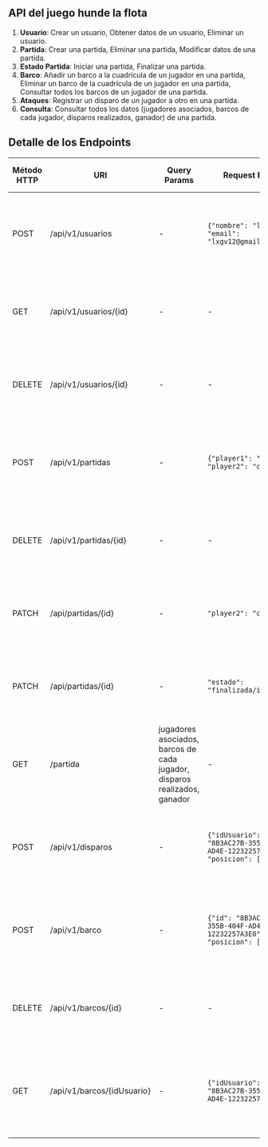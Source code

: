 ## API del juego hunde la flota
1. **Usuario**: Crear un usuario, Obtener datos de un usuario, Eliminar un usuario.
2. **Partida**: Crear una partida, Eliminar una partida, Modificar datos de una partida.
3. **Estado Partida**: Iniciar una partida, Finalizar una partida.
4. **Barco**: Añadir un barco a la cuadrícula de un jugador en una partida, Eliminar un barco de la cuadrícula de un jugador en una partida, Consultar todos los barcos de un jugador de una partida.
5. **Ataques**: Registrar un disparo de un jugador a otro en una partida.
6. **Consulta**:  Consultar todos los datos (jugadores asociados, barcos de cada jugador, disparos realizados, ganador) de una partida.
## Detalle de los Endpoints

| Método HTTP | URI                           | Query Params | Request Body                      | Response Body                                 | Códigos HTTP de respuesta                   |
|-------------|-------------------------------|--------------|----------------------------------|-----------------------------------------------|---------------------------------------------|
| POST        | /api/v1/usuarios                    | -            | `{"nombre": "lxgv12", "email": "lxgv12@gmail.com"}`          | `{"idUsuario": "8B3AC27B-355B-404F-AD4E-12232257A3E0", {"nombre": "lxgv12", "email": "lxgv12@gmail.com"}}` | 201 Created, 400 Bad Request, 500 Internal Server Error          |
| GET         | /api/v1/usuarios/{id}        | -            | -                                                            | `{"idUsuario": "8B3AC27B-355B-404F-AD4E-12232257A3E0", {"nombre": "lxgv12", "email": "lxgv12@gmail.com"}}` | 200 OK, 404 Not Found, 500 Internal Server Error                 |
| DELETE      | /api/v1/usuarios/{id}        | -            | -                                                            | `{"message": "Usuario eliminado"}`                                | 200 OK, 404 Not Found, 500 Internal Server Error                 |
| POST| /api/v1/partidas | - | `{"player1": "lxgv12", "player2": "cvgv28"}`              | `{"idPartida": "FDE17720-0555-47FB-8AEE-D5DD54C26D11", "player1": "lxgv12", "player2": "cvgv28"}` | 201 Created, 400 Bad Request, 500 Internal Server Error |
| DELETE| /api/v1/partidas/{id}| -| - | `{"message": "Partida eliminada"}`                                | 200 OK, 404 Not Found, 500 Internal Server Error |
| PATCH       | /api/partidas/{id}| -| `"player2": "cvgv29"` | `{"id": "FDE17720-0555-47FB-8AEE-D5DD54C26D11", "player1": "lxgv12", "player2": "cvgv29"}`| 200 OK, 404 Not Found, 500 Internal Server Error |
| PATCH       | /api/partidas/{id}| -          | `"estado": "finalizada/iniciada"` | `{"idPartida": "FDE17720-0555-47FB-8AEE-D5DD54C26D11", "player1": "lxgv12", "player2": "cvgv29"}`| 200 OK, 404 Not Found, 500 Internal Server Error |
| GET | /partida| jugadores asociados, barcos de cada jugador, disparos realizados, ganador | -| `{"id": "FDE17720-0555-47FB-8AEE-D5DD54C26D11", "player1": "lxgv12", "player2": "cvgv28"}, "ganador": "lxgv12", "barcos": [...], "disparos": [...]`| 200 OK<br/>400 Bad Request<br/>500 Internal Server Error   |
| POST | /api/v1/disparos | -| `{"idUsuario": "8B3AC27B-355B-404F-AD4E-12232257A3E0", "posicion": [...]`| `{"idUsuario": "8B3AC27B-355B-404F-AD4E-12232257A3E0", "posicion": [...]` | 201 Created, 400 Bad Request, 500 Internal Server Error|
|POST | /api/v1/barco | -| `{"id": "8B3AC27B-355B-404F-AD4E-12232257A3E0", "posicion": [...]`| `{"id": "8B3AC27B-355B-404F-AD4E-12232257A3E0", "posicion": [...]` | 201 Created, 400 Bad Request, 500 Internal Server Error |
| DELETE      | /api/v1/barcos/{id} | - | - | `{"message": "Barco eliminado"}`           | 200 OK, 404 Not Found, 500 Internal Server Error|
| GET         | /api/v1/barcos/{idUsuario} | -| `{"idUsuario": "8B3AC27B-355B-404F-AD4E-12232257A3E0",]`| ``{"barco":  [...], "posicion": [...], "disparos": [...]` | 200 OK, 400 Bad Request, 404 Not Found, 500 Internal Server Error |

